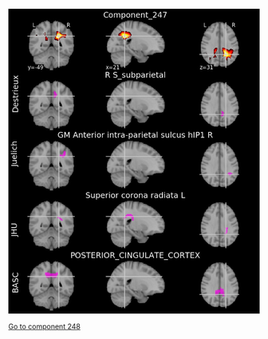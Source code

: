 ![247](preliminary/247.jpg "Component 247")

[Go to component 248](https://parietal-inria.github.io/MODL_atlas/256/248 "Component 248")
